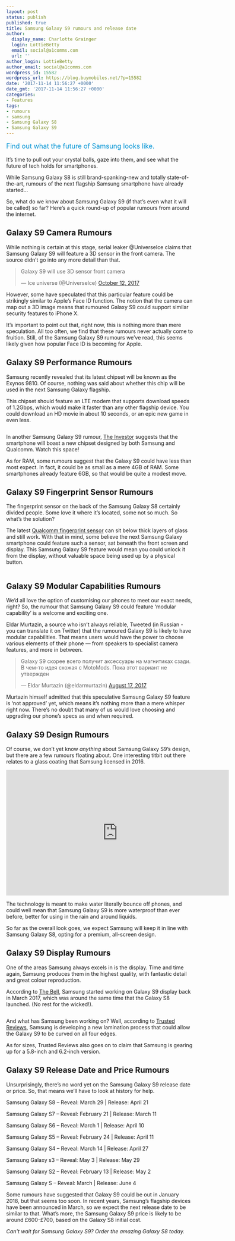 ```yaml
---
layout: post
status: publish
published: true
title: Samsung Galaxy S9 rumours and release date
author:
  display_name: Charlotte Grainger
  login: LottieBetty
  email: social@a1comms.com
  url: ''
author_login: LottieBetty
author_email: social@a1comms.com
wordpress_id: 15582
wordpress_url: https://blog.buymobiles.net/?p=15582
date: '2017-11-14 11:56:27 +0000'
date_gmt: '2017-11-14 11:56:27 +0000'
categories:
- Features
tags:
- rumours
- samsung
- Samsung Galaxy S8
- Samsung Galaxy S9
---
```

<p><span class="postStandFirst" style="color: #0896d5; line-height: 26px; font-size: 18px;">Find out what the future of Samsung looks like.</span></p>
<p>It&rsquo;s time to pull out your crystal balls, gaze into them, and see what the future of tech holds for smartphones.</p>
<p>While Samsung Galaxy S8 is still brand-spanking-new and totally state-of-the-art, rumours of the next flagship Samsung smartphone have already started&hellip;</p>
<p>So, what do we know about Samsung Galaxy S9 (if that&rsquo;s even what it will be called) so far? Here&rsquo;s a quick round-up of popular rumours from around the internet.</p>
<h2>Galaxy S9 Camera Rumours</h2>
<p>While nothing is certain at this stage, serial leaker @UniverseIce claims that Samsung Galaxy S9 will feature a 3D sensor in the front camera. The source didn&rsquo;t go into any more detail than that.</p>
<blockquote class="twitter-tweet" data-lang="en">
<p dir="ltr" lang="en">Galaxy S9 will use 3D sensor front camera</p>
<p>&mdash; Ice universe (@UniverseIce) <a href="https://twitter.com/UniverseIce/status/918471460045205505?ref_src=twsrc%5Etfw">October 12, 2017</a></p></blockquote>
<p><script async src="https://platform.twitter.com/widgets.js" charset="utf-8"></script></p>
<p>However, some have speculated that this particular feature could be strikingly similar to Apple&rsquo;s Face ID function. The notion that the camera can map out a 3D image means that rumoured Galaxy S9 could support similar security features to iPhone X.</p>
<p>It&rsquo;s important to point out that, right now, this is nothing more than mere speculation. All too often, we find that these rumours never actually come to fruition. Still, of the Samsung Galaxy S9 rumours we&rsquo;ve read, this seems likely given how popular Face ID is becoming for Apple.</p>
<h2>Galaxy S9 Performance Rumours</h2>
<p>Samsung recently revealed that its latest chipset will be known as the Exynos 9810. Of course, nothing was said about whether this chip will be used in the next Samsung Galaxy flagship.</p>
<p>This chipset should feature an LTE modem that supports download speeds of 1.2Gbps, which would make it faster than any other flagship device. You could download an HD movie in about 10 seconds, or an epic new game in even less.</p>
<p><img class="aligncenter size-full wp-image-15616" src="https://lh3.googleusercontent.com/5MppNt9aPEe7Qxr-itDH6qLRm5syMH4GTseTogpi9njdUUefVXlz5Q2xUDxRcF6RFQt3ozONJLFw6ziGgI5rV_0=s0" alt="" /></p>
<p>In another Samsung Galaxy S9 rumour, <a href="http://www.theinvestor.co.kr/view.php?ud=20170424000688" target="_blank" rel="noopener noreferrer">The Investor</a> suggests that the smartphone will boast a new chipset designed by both Samsung and Qualcomm. Watch this space!</p>
<p>As for RAM, some rumours suggest that the Galaxy S9 could have less than most expect. In fact, it could be as small as a mere 4GB of RAM. Some smartphones already feature 6GB, so that would be quite a modest move.</p>
<h2>Galaxy S9 Fingerprint Sensor Rumours</h2>
<p>The fingerprint sensor on the back of the Samsung Galaxy S8 certainly divided people. Some love it where it&rsquo;s located, some not so much. So what&rsquo;s the solution?</p>
<p>The latest <a href="https://www.qualcomm.com/news/releases/2017/06/28/qualcomm-announces-advanced-fingerprint-scanning-and-authentication?_ga=2.186717483.2099836640.1498739879-853364731.1498739879" target="_blank" rel="noopener noreferrer">Qualcomm fingerprint sensor</a> can sit below thick layers of glass and still work. With that in mind, some believe the next Samsung Galaxy smartphone could feature such a sensor, sat beneath the front screen and display. This Samsung Galaxy S9 feature would mean you could unlock it from the display, without valuable space being used up by a physical button.</p>
<p><img class="aligncenter size-full wp-image-15590" src="https://lh3.googleusercontent.com/S4likxGQ7FfZpCD4NdoJ3OWobJKZxSATUpMzeukrZ9d_Tklm8_KXEbfDL86StDKAL6X0XdPOVyDP2ffBbUrfmHE=s0" alt="" /></p>
<h2>Galaxy S9 Modular Capabilities&nbsp;Rumours</h2>
<p>We&rsquo;d all love the option of customising our phones to meet our exact needs, right? So, the rumour that Samsung Galaxy S9 could feature &lsquo;modular capability&rsquo; is a welcome and exciting one.</p>
<p>Eldar Murtazin, a source who isn&rsquo;t always reliable, Tweeted (in Russian - you can translate it on Twitter) that the rumoured Galaxy S9 is likely to have modular capabilities. That means users would have the power to choose various elements of their phone &mdash; from speakers to specialist camera features, and more in between.</p>
<blockquote class="twitter-tweet" data-lang="en">
<p dir="ltr" lang="ru">Galaxy S9 скорее всего получит аксессуары на магнитиках сзади. В чем-то идея схожая с MotoMods. Пока этот вариант не утвержден</p>
<p>&mdash; Eldar Murtazin (@eldarmurtazin) <a href="https://twitter.com/eldarmurtazin/status/898057352712249344?ref_src=twsrc%5Etfw">August 17, 2017</a></p></blockquote>
<p><script async src="https://platform.twitter.com/widgets.js" charset="utf-8"></script></p>
<p>Murtazin himself admitted that this speculative Samsung Galaxy S9 feature is &lsquo;not approved&rsquo; yet, which means it&rsquo;s nothing more than a mere whisper right now. There&rsquo;s no doubt that many of us would love choosing and upgrading our phone&rsquo;s specs as and when required.</p>
<h2>Galaxy S9 Design Rumours</h2>
<p>Of course, we don&rsquo;t yet know <em>anything</em> about Samsung Galaxy S9&rsquo;s design, but there are a few rumours floating about. One interesting titbit out there relates to a glass coating that Samsung licensed in 2016.</p>
<p><iframe src="https://www.youtube.com/embed/FMDRQy57MmE" width="600" height="338" frameborder="0" allowfullscreen="allowfullscreen"></iframe></p>
<p>The technology is meant to make water literally bounce off phones, and could well mean that Samsung Galaxy S9 is more waterproof than ever before, better for using in the rain and around liquids.</p>
<p>So far as the overall look goes, we expect Samsung will keep it in line with Samsung Galaxy S8, opting for a premium, all-screen design.</p>
<h2>Galaxy S9 Display&nbsp;Rumours</h2>
<p>One of the areas Samsung always excels in is the display. Time and time again, Samsung produces them in the highest quality, with fantastic detail and great colour reproduction.</p>
<p>According to <a href="http://www.thebell.co.kr/front/free/contents/news/article_view.asp?key=201704050100006670000400&amp;svccode=04&amp;page=1" target="_blank" rel="noopener noreferrer">The Bell</a>, Samsung started working on Galaxy S9 display back in March 2017, which was around the same time that the Galaxy S8 launched. (No rest for the wicked!).</p>
<p><img class="aligncenter size-full wp-image-15591" src="https://lh3.googleusercontent.com/GwXyzM_X9M9xA9zGL7yH3xRVKpRsZKYvHt9-Zc4vQLCu6a3Qp6R0Mjr710-3sGhw0mfn5S7UM__ZrMoCbMqc78U=s0" alt="" /></p>
<p>And what has Samsung been working on? Well, according to <a href="http://www.trustedreviews.com/news/samsung-galaxy-s9-release-date-specs-features-price-uk-3266552" target="_blank" rel="noopener noreferrer">Trusted Reviews</a>, Samsung is developing a new lamination process that could allow the Galaxy S9 to be curved on all four edges.</p>
<p>As for sizes, Trusted Reviews also goes on to claim that Samsung is gearing up for a 5.8-inch and 6.2-inch version.</p>
<h2>Galaxy S9 Release Date and Price Rumours</h2>
<p>Unsurprisingly, there&rsquo;s no word yet on the Samsung Galaxy S9 release date or price. So, that means we&rsquo;ll have to look at history for help.</p>
<p>Samsung Galaxy S8 &ndash; Reveal: March 29 | Release: April 21</p>
<p>Samsung Galaxy S7 &ndash; Reveal: February 21 | Release: March 11</p>
<p>Samsung Galaxy S6 &ndash; Reveal: March 1 | Release: April 10</p>
<p>Samsung Galaxy S5 &ndash; Reveal: February 24 | Release: April 11</p>
<p>Samsung Galaxy S4 &ndash; Reveal: March 14 | Release: April 27</p>
<p>Samsung Galaxy s3 &ndash; Reveal: May 3 | Release: May 29</p>
<p>Samsung Galaxy S2 &ndash; Reveal: February 13 | Release: May 2</p>
<p>Samsung Galaxy S &ndash; Reveal: March | Release: June 4</p>
<p>Some rumours have suggested that Galaxy S9 could be out in January 2018, but that seems too soon. In recent years, Samsung&rsquo;s flagship devices have been announced in March, so we expect the next release date to be similar to that. What&rsquo;s more, the Samsung Galaxy S9 price is likely to be around &pound;600-&pound;700, based on the Galaxy S8 initial cost.</p>
<p><em>Can't wait for Samsung Galaxy S9? Order the amazing Galaxy S8 today.</em></p>
